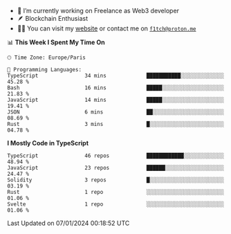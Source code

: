 - 🔭 I’m currently working on Freelance as Web3 developer
- 🪶 Blockchain Enthusiast
- 👨‍💻 You can visit my [website](https://f1tch.xyz) or contact me on [`f1tch@proton.me`](mailto:f1tch@proton.me)

<!--START_SECTION:waka-->
📊 **This Week I Spent My Time On** 

```text
🕑︎ Time Zone: Europe/Paris

💬 Programming Languages: 
TypeScript               34 mins             ███████████░░░░░░░░░░░░░░   45.28 % 
Bash                     16 mins             █████░░░░░░░░░░░░░░░░░░░░   21.83 % 
JavaScript               14 mins             █████░░░░░░░░░░░░░░░░░░░░   19.41 % 
JSON                     6 mins              ██░░░░░░░░░░░░░░░░░░░░░░░   08.69 % 
Rust                     3 mins              █░░░░░░░░░░░░░░░░░░░░░░░░   04.78 % 
```

**I Mostly Code in TypeScript** 

```text
TypeScript               46 repos            ████████████░░░░░░░░░░░░░   48.94 % 
JavaScript               23 repos            ██████░░░░░░░░░░░░░░░░░░░   24.47 % 
Solidity                 3 repos             █░░░░░░░░░░░░░░░░░░░░░░░░   03.19 % 
Rust                     1 repo              ░░░░░░░░░░░░░░░░░░░░░░░░░   01.06 % 
Svelte                   1 repo              ░░░░░░░░░░░░░░░░░░░░░░░░░   01.06 % 
```




 Last Updated on 07/01/2024 00:18:52 UTC
<!--END_SECTION:waka-->
